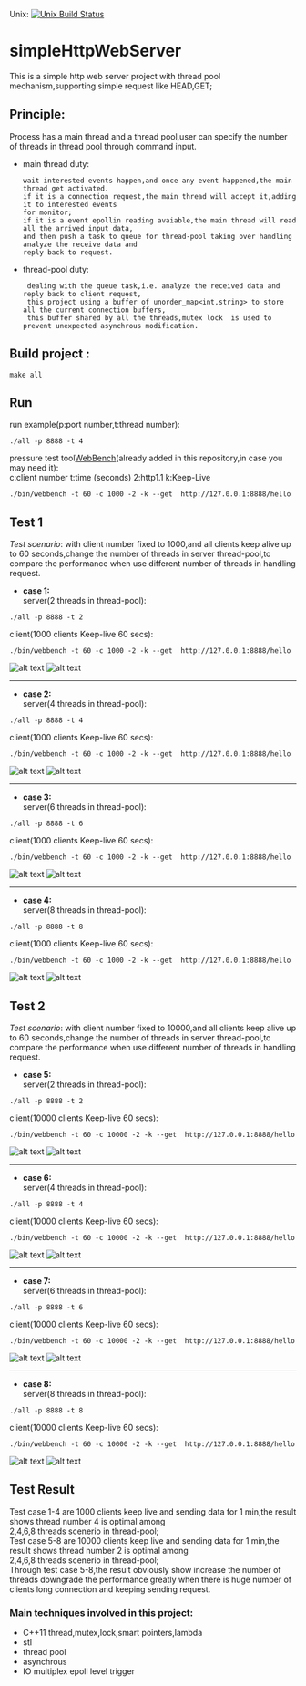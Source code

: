 Unix: [![Unix Build Status](https://travis-ci.org/capnproto/capnproto.svg?branch=master)](https://travis-ci.org/capnproto/capnproto)
# simpleHttpWebServer
This is a simple http web server project with  thread pool mechanism,supporting simple request like HEAD,GET;

## Principle:
Process has a main thread and a thread pool,user can specify the number of threads in thread pool through command input.


* main thread duty:

      wait interested events happen,and once any event happened,the main thread get activated.
      if it is a connection request,the main thread will accept it,adding it to interested events
      for monitor;
      if it is a event epollin reading avaiable,the main thread will read all the arrived input data,
      and then push a task to queue for thread-pool taking over handling analyze the receive data and 
      reply back to request.
* thread-pool duty:

       dealing with the queue task,i.e. analyze the received data and reply back to client request, 
       this project using a buffer of unorder_map<int,string> to store all the current connection buffers,
       this buffer shared by all the threads,mutex lock  is used to prevent unexpected asynchrous modification.


## Build project :
```
make all
```
## Run
run example(p:port number,t:thread number):
```
./all -p 8888 -t 4
```

pressure test tool[WebBench](https://github.com/linyacool/WebBench)(already added in this repository,in case you may need it):<br/>
c:client number t:time (seconds) 2:http1.1 k:Keep-Live
```
./bin/webbench -t 60 -c 1000 -2 -k --get  http://127.0.0.1:8888/hello
```

## Test 1
  *Test scenario*: with client number fixed to 1000,and all clients keep alive up to 60 seconds,change the number of threads in server thread-pool,to compare the performance when use different number of threads in handling request. <br/>

* __case 1:__ <br/>
server(2 threads in thread-pool):
```
./all -p 8888 -t 2
```
client(1000 clients Keep-live 60 secs):
```
./bin/webbench -t 60 -c 1000 -2 -k --get  http://127.0.0.1:8888/hello
```
![alt text](https://github.com/anson0/simpleHttpWebServer/blob/master/testPictures/test_2_1k.png)
![alt text](https://github.com/anson0/simpleHttpWebServer/blob/master/testPictures/test_2_1k_result.png)

***
* __case 2:__<br/>
server(4 threads in thread-pool):
```
./all -p 8888 -t 4
```
client(1000 clients Keep-live 60 secs):
```
./bin/webbench -t 60 -c 1000 -2 -k --get  http://127.0.0.1:8888/hello
```
![alt text](https://github.com/anson0/simpleHttpWebServer/blob/master/testPictures/test_4_1k.png)
![alt text](https://github.com/anson0/simpleHttpWebServer/blob/master/testPictures/test_4_1k_result.png)

***
* __case 3:__<br/>
server(6 threads in thread-pool):
```
./all -p 8888 -t 6
```
client(1000 clients Keep-live 60 secs):
```
./bin/webbench -t 60 -c 1000 -2 -k --get  http://127.0.0.1:8888/hello
```
![alt text](https://github.com/anson0/simpleHttpWebServer/blob/master/testPictures/test_6_1k.png)
![alt text](https://github.com/anson0/simpleHttpWebServer/blob/master/testPictures/test_6_1k_result.png)

***
* __case 4:__<br/>
server(8 threads in thread-pool):
```
./all -p 8888 -t 8
```
client(1000 clients Keep-live 60 secs):
```
./bin/webbench -t 60 -c 1000 -2 -k --get  http://127.0.0.1:8888/hello
```
![alt text](https://github.com/anson0/simpleHttpWebServer/blob/master/testPictures/test_8_1k.png)
![alt text](https://github.com/anson0/simpleHttpWebServer/blob/master/testPictures/test_8_1k_result.png)




## Test 2
  *Test scenario*: with client number fixed to 10000,and all clients keep alive up to 60 seconds,change the number of threads in server thread-pool,to compare the performance when use different number of threads in handling request. <br/>

* __case 5:__ <br/>
server(2 threads in thread-pool):
```
./all -p 8888 -t 2
```
client(10000 clients Keep-live 60 secs):
```
./bin/webbench -t 60 -c 10000 -2 -k --get  http://127.0.0.1:8888/hello
```
![alt text](https://github.com/anson0/simpleHttpWebServer/blob/master/testPictures/test_2_10k.png)
![alt text](https://github.com/anson0/simpleHttpWebServer/blob/master/testPictures/test_2_10k_result.png)

***
* __case 6:__<br/>
server(4 threads in thread-pool):
```
./all -p 8888 -t 4
```
client(10000 clients Keep-live 60 secs):
```
./bin/webbench -t 60 -c 10000 -2 -k --get  http://127.0.0.1:8888/hello
```
![alt text](https://github.com/anson0/simpleHttpWebServer/blob/master/testPictures/test_4_10k.png)
![alt text](https://github.com/anson0/simpleHttpWebServer/blob/master/testPictures/test_4_10k_result.png)

***
* __case 7:__<br/>
server(6 threads in thread-pool):
```
./all -p 8888 -t 6
```
client(10000 clients Keep-live 60 secs):
```
./bin/webbench -t 60 -c 10000 -2 -k --get  http://127.0.0.1:8888/hello
```
![alt text](https://github.com/anson0/simpleHttpWebServer/blob/master/testPictures/test_6_10k.png)
![alt text](https://github.com/anson0/simpleHttpWebServer/blob/master/testPictures/test_6_10k_result.png)

***
* __case 8:__<br/>
server(8 threads in thread-pool):
```
./all -p 8888 -t 8
```
client(10000 clients Keep-live 60 secs):
```
./bin/webbench -t 60 -c 10000 -2 -k --get  http://127.0.0.1:8888/hello
```
![alt text](https://github.com/anson0/simpleHttpWebServer/blob/master/testPictures/test_8_10K.png)
![alt text](https://github.com/anson0/simpleHttpWebServer/blob/master/testPictures/test_8_10k_result.png)


## Test Result
Test case 1-4 are 1000 clients keep live and sending data for 1 min,the result shows thread number 4 is optimal among<br/> 2,4,6,8 threads scenerio in thread-pool;<br/>
Test case 5-8 are 10000 clients keep live and sending data for 1 min,the result shows thread number 2 is optimal among<br/> 2,4,6,8 threads scenerio in thread-pool;<br/>
Through test case 5-8,the result obviously show increase the number of threads downgrade the performance greatly when there is huge number of clients long connection and keeping sending request.



### Main techniques involved in this project:
* C++11 thread,mutex,lock,smart pointers,lambda 
* stl 
* thread pool
* asynchrous
* IO multiplex epoll level trigger



 


